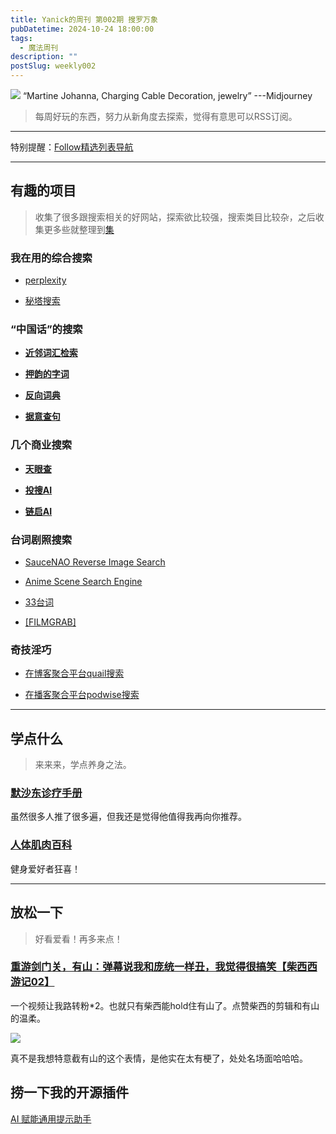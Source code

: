 ```yaml
---
title: Yanick的周刊 第002期 搜罗万象
pubDatetime: 2024-10-24 18:00:00
tags:
  - 魔法周刊
description: ""
postSlug: weekly002
---
```


![](https://yanick.oss-cn-beijing.aliyuncs.com/img/202410241654570.jpg)
“Martine Johanna, Charging Cable Decoration, jewelry” ---Midjourney

> 每周好玩的东西，努力从新角度去探索，觉得有意思可以RSS订阅。

---

特别提醒：[Follow精选列表导航](https://blog.yanick.cn/collection/collection002/)

---

## 有趣的项目

> 收集了很多跟搜索相关的好网站，探索欲比较强，搜索类目比较杂，之后收集更多些就整理到[集](https://blog.yanick.cn/collection/)

### 我在用的综合搜索

- [perplexity](https://www.perplexity.ai/discover)

- [秘塔搜索](https://metaso.cn/)

### “中国话”的搜索

- [**近邻词汇检索**](https://tool.mingdawoo.com/lang/nearby_word/)

- [**押韵的字词**](https://yayun.la)

- [**反向词典**](https://wantwords.net)

- [**据意查句**](https://wantquotes.net)

### 几个商业搜索

- [**天眼查**](https://www.tianyancha.com/)

- [**投搜AI**](https://tousouai.com/)

- [**链启AI**](https://www.lianqiai.cn/)

### 台词剧照搜索

- [SauceNAO Reverse Image Search](https://saucenao.com)

- [Anime Scene Search Engine](https://trace.moe)

- [33台词](https://33.agilestudio.cn)

- [\[FILMGRAB\]](https://film-grab.com/?utm_source=nicelinks.site)

### 奇技淫巧

- [在博客聚合平台quail搜索](https://quail.ink/search)

- [在播客聚合平台podwise搜索](https://podwise.ai/dashboard/search)

---

## 学点什么

> 来来来，学点养身之法。

### [**默沙东诊疗手册**](https://www.msdmanuals.com/zh#mission)

虽然很多人推了很多遍，但我还是觉得他值得我再向你推荐。

### [**人体肌肉百科**](https://musclewiki.org/)

健身爱好者狂喜！

---

## 放松一下

> 好看爱看！再多来点！

### [**重游剑门关，有山：弹幕说我和庞统一样丑，我觉得很搞笑【柴西西游记02】**](https://www.bilibili.com/video/BV1Yz421q7nQ/)

一个视频让我路转粉\*2。也就只有柴西能hold住有山了。点赞柴西的剪辑和有山的温柔。

![](https://yanick.oss-cn-beijing.aliyuncs.com/img/202410241720758.png)

真不是我想特意截有山的这个表情，是他实在太有梗了，处处名场面哈哈哈。

## 捞一下我的开源插件

[AI 赋能通用提示助手](https://github.com/Yanick112/Choosejourney)
